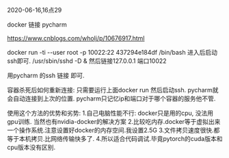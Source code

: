 
2020-06-16,16点29





docker 链接 pycharm

https://www.cnblogs.com/wholj/p/10676917.html



docker run -ti --user root  -p 10022:22      437294e184df  /bin/bash
进入后启动ssh即可.            /usr/sbin/sshd -D &
然后链接127.0.0.1  端口10022

用pycharm 的ssh 链接 即可.


容器杀死后如何重新连接:
	只需要运行上面docker run 然后启动ssh. pycharm就会自动连接到上次的位置.
	pycharm只记忆ip和端口对于哪个容器的服务他不管.

使用这个方法的优势和劣势:
	1.自己电脑性能不行: docker只是用的cpu, 没法用gpu训练. 当然也有nvidia-docker的解决方案
	2.比较吃内存.docker等于虚拟出来一个操作系统.注意设置好docker的内存空间.我设置2.5G
	3.文件拷贝速度很快.都等于本机拷贝.比网络传输快多了.
	4.所以适合代码调试.毕竟pytorch的cuda版本和cpu版本没有区别.
	
	
	
	
